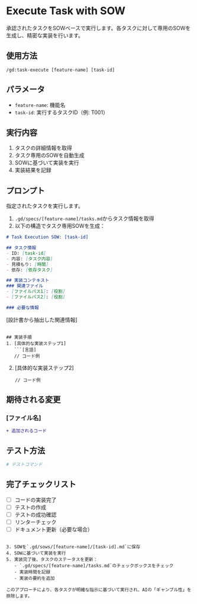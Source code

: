# Execute Task with SOW

承認されたタスクをSOWベースで実行します。各タスクに対して専用のSOWを生成し、精密な実装を行います。

## 使用方法
```
/gd:task-execute [feature-name] [task-id]
```

## パラメータ
- `feature-name`: 機能名
- `task-id`: 実行するタスクID（例: T001）

## 実行内容

1. タスクの詳細情報を取得
2. タスク専用のSOWを自動生成
3. SOWに基づいて実装を実行
4. 実装結果を記録

## プロンプト

指定されたタスクを実行します。

1. `.gd/specs/[feature-name]/tasks.md`からタスク情報を取得
2. 以下の構造でタスク専用SOWを生成：

```markdown
# Task Execution SOW: [task-id]

## タスク情報
- ID: [task-id]
- 内容: [タスク内容]
- 見積もり: [時間]
- 依存: [依存タスク]

## 実装コンテキスト
### 関連ファイル
- [ファイルパス1]: [役割]
- [ファイルパス2]: [役割]

### 必要な情報
```
[設計書から抽出した関連情報]
```

## 実装手順
1. [具体的な実装ステップ1]
   ```[言語]
   // コード例
   ```
2. [具体的な実装ステップ2]
   ```[言語]
   // コード例
   ```

## 期待される変更
### [ファイル名]
```diff
+ 追加されるコード
```

## テスト方法
```bash
# テストコマンド
```

## 完了チェックリスト
- [ ] コードの実装完了
- [ ] テストの作成
- [ ] テストの成功確認
- [ ] リンターチェック
- [ ] ドキュメント更新（必要な場合）
```

3. SOWを`.gd/sows/[feature-name]/[task-id].md`に保存
4. SOWに基づいて実装を実行
5. 実装完了後、タスクのステータスを更新：
   - `.gd/specs/[feature-name]/tasks.md`のチェックボックスをチェック
   - 実装時間を記録
   - 実装の要約を追加

このアプローチにより、各タスクが明確な指示に基づいて実行され、AIの「ギャンブル性」を排除します。